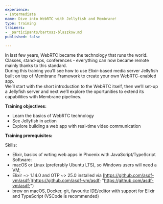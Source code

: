 ```yaml
---
experience:
- Intermediate
name: Dive into WebRTC with Jellyfish and Membrane!
type: training
trainers:
- _participants/bartosz-blaszkow.md
published: false

---
```

In last few years, WebRTC became the technology that runs the world. Classes, stand-ups, conferences - everything can now became remote mainly thanks to this standard.  
During this training you’ll see how to use Elixir-based media server Jellyfish built on top of Membrane Framework to create your own WebRTC-enabled app.  
We’ll start with the short introduction to the WebRTC itself, then we’ll set-up a Jellyfish server and next we’ll explore the oportunities to extend its capabilities with Membrane pipelines.

**Training objectives:**

* Learn the basics of WebRTC technology
* See Jellyfish in action
* Explore building a web app with real-time video communication

**Training prerequisites:**

Skills:

* Elixir, basics of wrting web apps in Phoenix with JavaScript/TypeScript  
  Software:
* macOS or Linux (preferably Ubuntu LTS), so Windows users will need a VM;
* Elixir \~> 1.14.0 and OTP \~> 25.0 installed via [https://github.com/asdf-vm/asdf;](https://github.com/asdf-vm/asdf; "https://github.com/asdf-vm/asdf;")
* brew on macOS, Docker, git, favourite IDE/editor with support for Elixir and TypeScript (VSCode is recommended)